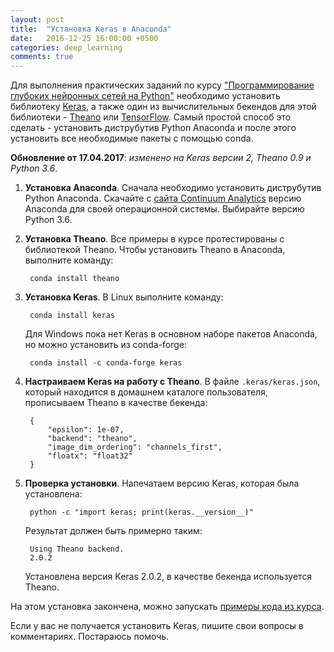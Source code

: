 ```yaml
---
layout: post
title:  "Установка Keras в Anaconda"
date:   2016-12-25 16:00:00 +0500
categories: deep_learning
comments: true
---
```

Для выполнения практических заданий по курсу ["Программирование глубоких нейронных сетей на Python"](http://www.asozykin.ru/courses/nnpython) необходимо установить библиотеку [Keras](https://keras.io/), а также один из вычислительных бекендов для этой библиотеки - [Theano](http://deeplearning.net/software/theano/) или [TensorFlow](https://www.tensorflow.org/). Самый простой способ это сделать - установить диструбутив Python Anaconda и после этого установить все необходимые пакеты с помощью conda. 

<!--more-->

**Обновление от 17.04.2017**: *изменено на Keras версии 2, Theano 0.9 и Python 3.6*.

1. **Установка Anaconda**. Сначала необходимо установить диструбутив Python Anaconda. Скачайте с [сайта Continuum Analytics](https://www.continuum.io/downloads) версию Anaconda для своей операционной системы. Выбирайте версию Python 3.6.

2. **Установка Theano**. Все примеры в курсе протестированы с библиотекой Theano. Чтобы установить Theano в Anaconda, выполните команду:
    
        conda install theano
  
3. **Установка Keras**. В Linux выполните команду:
  
        conda install keras

    Для Windows пока нет Keras в основном наборе пакетов Anaconda, но можно установить из conda-forge:

        conda install -c conda-forge keras

4. **Настраиваем Keras на работу с Theano**. В файле `.keras/keras.json`, который находится в домашнем каталоге пользователя, прописываем Theano в качестве бекенда:

        {
            "epsilon": 1e-07,
            "backend": "theano",
            "image_dim_ordering": "channels_first",
            "floatx": "float32"
        }
  

5. **Проверка установки**. Напечатаем версию Keras, которая была установлена:

        python -c "import keras; print(keras.__version__)"
    
    Результат должен быть примерно таким:
    
        Using Theano backend.
        2.0.2
    
    Установлена версия Keras 2.0.2, в качестве бекенда используется Theano.
    
На этом установка закончена, можно запускать [примеры кода из курса](https://github.com/sozykin/dlpython_course).
 
Если у вас не получается установить Keras, пишите свои вопросы в комментариях. Постараюсь помочь.
     

